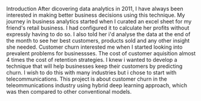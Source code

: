 Introduction
After dicovering data analytics in 2011, I have always been interested in making better business decisions using this technique. 
My journey in business analytics started when I curated an excel sheet for my friend's retail business. 
I had configured it to calculate her profits without expressly having to do so. 
I also told her i'd analyse the data at the end of the month to see her best customers, products sold and any other insight she needed.
Customer churn interested me when I started looking into prevalent problems for businessses. The cost of customer aquisition almost 4 times the cost of retention strategies. 
I knew i wanted to develop a technique that will help businesses keep their customers by predicting churn. 
I wish to do this with many industries but i chose to start with telecommunications.
This project is about customer churn in the teleommunications industry using hybrid deep learning approach, which was then compared to other conventional models.


